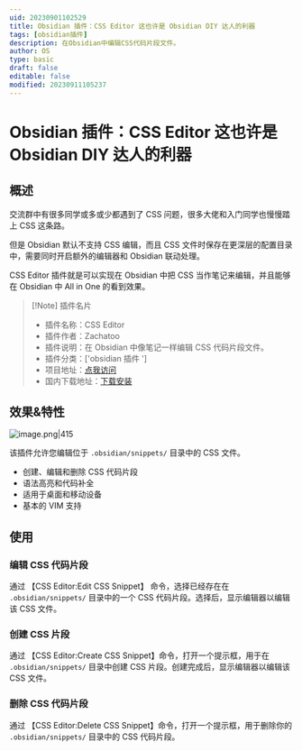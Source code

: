 ```yaml
---
uid: 20230901102529
title: Obsidian 插件：CSS Editor 这也许是 Obsidian DIY 达人的利器
tags: [obsidian插件]
description: 在Obsidian中编辑CSS代码片段文件。
author: OS
type: basic
draft: false
editable: false
modified: 20230911105237
---
```


# Obsidian 插件：CSS Editor 这也许是 Obsidian DIY 达人的利器

## 概述

交流群中有很多同学或多或少都遇到了 CSS 问题，很多大佬和入门同学也慢慢踏上 CSS 这条路。

但是 Obsidian 默认不支持 CSS 编辑，而且 CSS 文件时保存在更深层的配置目录中，需要同时开启额外的编辑器和 Obsidian 联动处理。

CSS Editor 插件就是可以实现在 Obsidian 中把 CSS 当作笔记来编辑，并且能够在 Obsidian 中 All in One 的看到效果。

> [!Note] 插件名片
> - 插件名称：CSS Editor
> - 插件作者：Zachatoo
> - 插件说明：在 Obsidian 中像笔记一样编辑 CSS 代码片段文件。
> - 插件分类：['obsidian 插件 ']
> - 项目地址：[点我访问](https://github.com/Zachatoo/obsidian-css-editor)
> - 国内下载地址：[下载安装](https://pkmer.cn/products/plugin/pluginMarket/?css-editor)

## 效果&特性

![image.png|415](https://cdn.pkmer.cn/images/20230908151150.png!pkmer)

该插件允许您编辑位于 `.obsidian/snippets/` 目录中的 CSS 文件。

- 创建、编辑和删除 CSS 代码片段
- 语法高亮和代码补全
- 适用于桌面和移动设备
- 基本的 VIM 支持

## 使用

### 编辑 CSS 代码片段

通过 【CSS Editor:Edit CSS Snippet】 命令，选择已经存在在 `.obsidian/snippets/` 目录中的一个 CSS 代码片段。选择后，显示编辑器以编辑该 CSS 文件。

### 创建 CSS 片段

通过 【CSS Editor:Create CSS Snippet】命令，打开一个提示框，用于在 `.obsidian/snippets/` 目录中创建 CSS 片段。创建完成后，显示编辑器以编辑该 CSS 文件。

### 删除 CSS 代码片段

通过 【CSS Editor:Delete CSS Snippet】命令，打开一个提示框，用于删除你的 `.obsidian/snippets/` 目录中的 CSS 代码片段。
